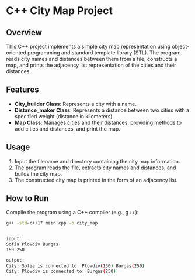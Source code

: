 # C++ City Map Project

## Overview
This C++ project implements a simple city map representation using object-oriented programming and standard template library (STL). The program reads city names and distances between them from a file, constructs a map, and prints the adjacency list representation of the cities and their distances.

## Features
- **City_builder Class**: Represents a city with a name.
- **Distance_maker Class**: Represents a distance between two cities with a specified weight (distance in kilometers).
- **Map Class**: Manages cities and their distances, providing methods to add cities and distances, and print the map.

## Usage
1. Input the filename and directory containing the city map information.
2. The program reads the file, extracts city names and distances, and builds the city map.
3. The constructed city map is printed in the form of an adjacency list.

## How to Run
Compile the program using a C++ compiler (e.g., g++):

```bash
g++ -std=c++17 main.cpp -o city_map


input:
Sofia Plovdiv Burgas
150 250

output:
City: Sofia is connected to: Plovdiv(150) Burgas(250)
City: Plovdiv is connected to: Burgas(250)
